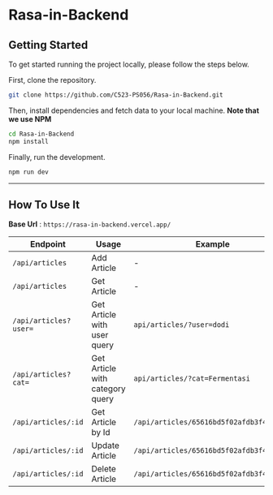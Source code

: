 # Rasa-in-Backend

## Getting Started

To get started running the project locally, please follow the steps below.

First, clone the repository.

```bash
git clone https://github.com/C523-PS056/Rasa-in-Backend.git
```

Then, install dependencies and fetch data to your local machine. **Note that we use NPM**

```bash
cd Rasa-in-Backend
npm install
```

Finally, run the development.

```bash
npm run dev
```

---

## How To Use It

**Base Url** :  `https://rasa-in-backend.vercel.app/`

| Endpoint | Usage | Example | Method |
|----------|-------|---------|----------|
| `/api/articles` | Add Article | - |  POST  |
| `/api/articles` | Get Article | - |  GET   |
| `/api/articles?user=` | Get Article with user query | `api/articles/?user=dodi` |  GET   |
| `/api/articles?cat=` | Get Article with category query | `api/articles/?cat=Fermentasi` |  GET   |
| `/api/articles/:id` | Get Article by Id | `/api/articles/65616bd5f02afdb3f4f95a01` |   GET  |
| `/api/articles/:id` | Update Article | `/api/articles/65616bd5f02afdb3f4f95a01` |  PUT  |
| `/api/articles/:id` | Delete Article | `/api/articles/65616bd5f02afdb3f4f95a01` |  DELETE  |
